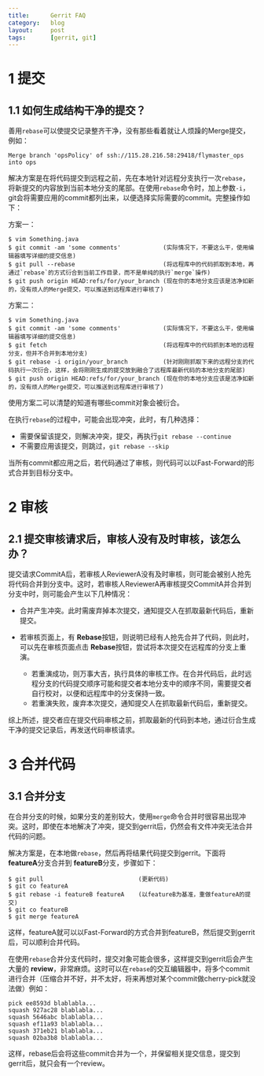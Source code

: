 ```yaml
---
title:      Gerrit FAQ
category:   blog
layout:     post
tags:       [gerrit, git]
---
```



# 1 提交

## 1.1 如何生成结构干净的提交？

善用`rebase`可以使提交记录整齐干净，没有那些看着就让人烦躁的Merge提交，例如：

    Merge branch 'opsPolicy' of ssh://115.28.216.58:29418/flymaster_ops into ops

解决方案是在将代码提交到远程之前，先在本地针对远程分支执行一次`rebase`，将新提交的内容放到当前本地分支的尾部。在使用`rebase`命令时，加上参数`-i`，git会将需要应用的commit都列出来，以便选择实际需要的commit。完整操作如下：

方案一：

    $ vim Something.java
    $ git commit -am 'some comments'            (实际情况下，不要这么干，使用编辑器填写详细的提交信息)
    $ git pull --rebase                         (将远程库中的代码抓取到本地，再通过`rebase`的方式衍合到当前工作目录，而不是单纯的执行`merge`操作)    
    $ git push origin HEAD:refs/for/your_branch (现在你的本地分支应该是洁净如新的，没有烦人的Merge提交，可以推送到远程库进行审核了)

方案二：

    $ vim Something.java
    $ git commit -am 'some comments'            (实际情况下，不要这么干，使用编辑器填写详细的提交信息)
    $ git fetch                                 (将远程库中的代码抓到本地的远程分支，但并不合并到本地分支)
    $ git rebase -i origin/your_branch          (针对刚刚抓取下来的远程分支的代码执行一次衍合，这样，会将刚刚生成的提交放到融合了远程库最新代码的本地分支的尾部)
    $ git push origin HEAD:refs/for/your_branch (现在你的本地分支应该是洁净如新的，没有烦人的Merge提交，可以推送到远程库进行审核了)

使用方案二可以清楚的知道有哪些commit对象会被衍合。

在执行`rebase`的过程中，可能会出现冲突，此时，有几种选择：

* 需要保留该提交，则解决冲突，提交，再执行`git rebase --continue`
* 不需要应用该提交，则跳过，`git rebase --skip`

当所有commit都应用之后，若代码通过了审核，则代码可以以Fast-Forward的形式合并到目标分支中。

# 2 审核

## 2.1 提交审核请求后，审核人没有及时审核，该怎么办？

提交请求CommitA后，若审核人ReviewerA没有及时审核，则可能会被别人抢先将代码合并到分支中。这时，若审核人ReviewerA再审核提交CommitA并合并到分支中时，则可能会产生以下几种情况：

* 合并产生冲突。此时需废弃掉本次提交，通知提交人在抓取最新代码后，重新提交。
* 若审核页面上，有 **Rebase**按钮，则说明已经有人抢先合并了代码，则此时，可以先在审核页面点击 **Rebase**按钮，尝试将本次提交在远程库的分支上重演。

    * 若重演成功，则万事大吉，执行具体的审核工作。在合并代码后，此时远程分支的代码提交顺序可能和提交者本地分支中的顺序不同，需要提交者自行校对，以便和远程库中的分支保持一致。
    * 若重演失败，废弃本次提交，通知提交人在抓取最新代码后，重新提交。

综上所述，提交者应在提交代码审核之前，抓取最新的代码到本地，通过衍合生成干净的提交记录后，再发送代码审核请求。

# 3 合并代码

## 3.1 合并分支

在合并分支的时候，如果分支的差别较大，使用`merge`命令合并时很容易出现冲突。这时，即使在本地解决了冲突，提交到gerrit后，仍然会有文件冲突无法合并代码的问题。

解决方案是，在本地做`rebase`，然后再将结果代码提交到gerrit。下面将 **featureA**分支合并到 **featureB**分支，步骤如下：

    $ git pull                           (更新代码)
    $ git co featureA       
    $ git rebase -i featureB featureA    (以featureB为基准，重做featureA的提交)
    $ git co featureB
    $ git merge featureA

这样，featureA就可以以Fast-Forward的方式合并到featureB，然后提交到gerrit后，可以顺利合并代码。

在使用`rebase`合并分支代码时，提交对象可能会很多，这样提交到gerrit后会产生大量的 **review**，非常麻烦。这时可以在`rebase`的交互编辑器中，将多个commit进行合并（压缩合并不好，并不太好，将来再想对某个commit做cherry-pick就没法做）例如：

    pick ee8593d blablabla...
    squash 927ac28 blablabla...
    squash 5646abc blablabla...
    squash ef11a93 blablabla...
    squash 371eb21 blablabla...
    squash 02ba3b8 blablabla...

这样，rebase后会将这些commit合并为一个，并保留相关提交信息，提交到gerrit后，就只会有一个review。